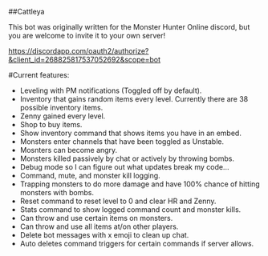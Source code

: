 ##Cattleya

This bot was originally written for the Monster Hunter Online discord, but you are welcome to invite it to your own server!

https://discordapp.com/oauth2/authorize?&client_id=268825817537052692&scope=bot

#Current features:

- Leveling with PM notifications (Toggled off by default).
- Inventory that gains random items every level.  Currently there are 38 possible inventory items.
- Zenny gained every level.
- Shop to buy items.
- Show inventory command that shows items you have in an embed.
- Monsters enter channels that have been toggled as Unstable.
- Mosnters can become angry.
- Monsters killed passively by chat or actively by throwing bombs.
- Debug mode so I can figure out what updates break my code...
- Command, mute, and monster kill logging.
- Trapping monsters to do more damage and have 100% chance of hitting monsters with bombs.
- Reset command to reset level to 0 and clear HR and Zenny.
- Stats command to show logged command count and monster kills.
- Can throw and use certain items on monsters.
- Can throw and use all items at/on other players.
- Delete bot messages with x emoji to clean up chat.
- Auto deletes command triggers for certain commands if server allows.
